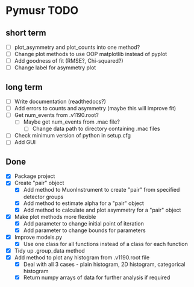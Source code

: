 # Pymusr TODO

## short term
- [ ] plot_asymmetry and plot_counts into one method?
- [ ] Change plot methods to use OOP matplotlib instead of pyplot
- [ ] Add goodness of fit (RMSE?, Chi-squared?)
- [ ] Change label for asymmetry plot

## long term
- [ ] Write documentation (readthedocs?)
- [ ] Add errors to counts and asymmetry (maybe this will improve fit)
- [ ] Get num_events from .v1190.root?
  - [ ] Maybe get num_events from .mac file?
    - [ ] Change data path to directory containing .mac files
- [ ] Check minimum version of python in setup.cfg
- [ ] Add GUI

## Done
- [x] Package project
- [x] Create "pair" object
  - [x] Add method to MuonInstrument to create "pair" from specified detector groups
  - [x] Add method to estimate alpha for a "pair" object
  - [x] Add method to calculate and plot asymmetry for a "pair" object
- [x] Make plot methods more flexible
  - [x] Add parameter to change initial point of iteration
  - [x] Add parameter to change bounds for parameters
- [x] Improve models.py
  - [x] Use one class for all functions instead of a class for each function
- [x] Tidy up .group_data method
- [x] Add method to plot any histogram from .v1190.root file
  - [x] Deal with all 3 cases - plain histogram, 2D histogram, categorical histogram
  - [x] Return numpy arrays of data for further analysis if required